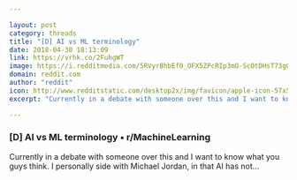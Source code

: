 ```yaml
---

layout: post
category: threads
title: "[D] AI vs ML terminology"
date: 2018-04-30 18:13:09
link: https://vrhk.co/2FuhgWT
image: https://i.redditmedia.com/5RVyrBhbEf0_OFX5ZPcRIp3mO-ScOtDHsT73gOgh5E4.jpg?w=320&s=c6e29de89c04e81c437970db018f1afb
domain: reddit.com
author: "reddit"
icon: http://www.redditstatic.com/desktop2x/img/favicon/apple-icon-57x57.png
excerpt: "Currently in a debate with someone over this and I want to know what you guys think. I personally side with Michael Jordan, in that AI has not..."

---
```


### [D] AI vs ML terminology • r/MachineLearning

Currently in a debate with someone over this and I want to know what you guys think. I personally side with Michael Jordan, in that AI has not...